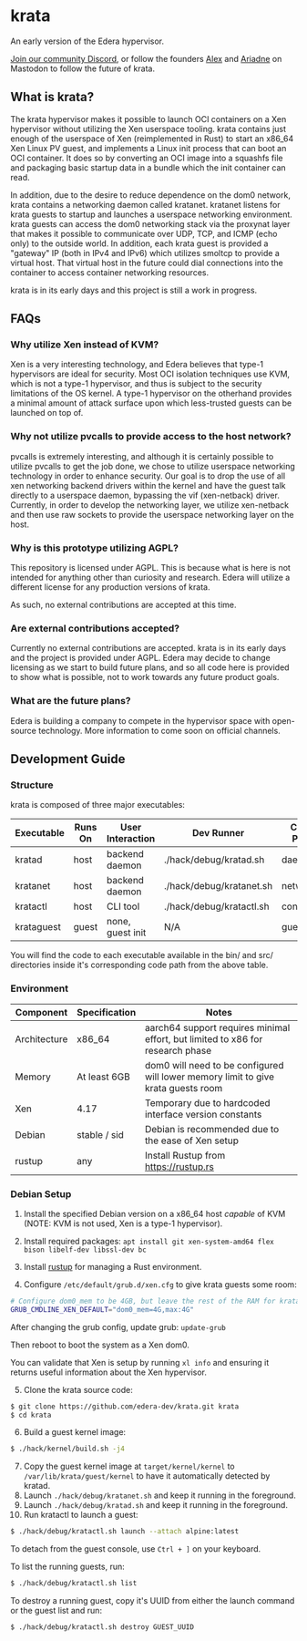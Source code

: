 # krata

An early version of the Edera hypervisor.

[Join our community Discord](https://discord.gg/Sy7KrSd2qf), or follow the founders [Alex](https://social.treehouse.systems/@alex) and [Ariadne](https://social.treehouse.systems/@ariadne) on Mastodon to follow the future of krata.

## What is krata?

The krata hypervisor makes it possible to launch OCI containers on a Xen hypervisor without utilizing the Xen userspace tooling. krata contains just enough of the userspace of Xen (reimplemented in Rust) to start an x86_64 Xen Linux PV guest, and implements a Linux init process that can boot an OCI container. It does so by converting an OCI image into a squashfs file and packaging basic startup data in a bundle which the init container can read.

In addition, due to the desire to reduce dependence on the dom0 network, krata contains a networking daemon called kratanet. kratanet listens for krata guests to startup and launches a userspace networking environment. krata guests can access the dom0 networking stack via the proxynat layer that makes it possible to communicate over UDP, TCP, and ICMP (echo only) to the outside world. In addition, each krata guest is provided a "gateway" IP (both in IPv4 and IPv6) which utilizes smoltcp to provide a virtual host. That virtual host in the future could dial connections into the container to access container networking resources.

krata is in its early days and this project is still a work in progress.

## FAQs

### Why utilize Xen instead of KVM?

Xen is a very interesting technology, and Edera believes that type-1 hypervisors are ideal for security. Most OCI isolation techniques use KVM, which is not a type-1 hypervisor, and thus is subject to the security limitations of the OS kernel. A type-1 hypervisor on the otherhand provides a minimal amount of attack surface upon which less-trusted guests can be launched on top of.

### Why not utilize pvcalls to provide access to the host network?

pvcalls is extremely interesting, and although it is certainly possible to utilize pvcalls to get the job done, we chose to utilize userspace networking technology in order to enhance security. Our goal is to drop the use of all xen networking backend drivers within the kernel and have the guest talk directly to a userspace daemon, bypassing the vif (xen-netback) driver. Currently, in order to develop the networking layer, we utilize xen-netback and then use raw sockets to provide the userspace networking layer on the host.

### Why is this prototype utilizing AGPL?

This repository is licensed under AGPL. This is because what is here is not intended for anything other than curiosity and research. Edera will utilize a different license for any production versions of krata.

As such, no external contributions are accepted at this time.

### Are external contributions accepted?

Currently no external contributions are accepted. krata is in its early days and the project is provided under AGPL. Edera may decide to change licensing as we start to build future plans, and so all code here is provided to show what is possible, not to work towards any future product goals.

### What are the future plans?

Edera is building a company to compete in the hypervisor space with open-source technology. More information to come soon on official channels.

## Development Guide

### Structure

krata is composed of three major executables:

| Executable | Runs On | User Interaction | Dev Runner               | Code Path   |
| ---------- | ------- | ---------------- | ------------------------ | ----------- |
| kratad     | host    | backend daemon   | ./hack/debug/kratad.sh   | daemon      |
| kratanet   | host    | backend daemon   | ./hack/debug/kratanet.sh | network     |
| kratactl   | host    | CLI tool         | ./hack/debug/kratactl.sh | controller  |
| krataguest | guest   | none, guest init | N/A                      | guest       |

You will find the code to each executable available in the bin/ and src/ directories inside
it's corresponding code path from the above table.

### Environment

| Component     | Specification | Notes                                                                             |
| ------------- | ------------- | --------------------------------------------------------------------------------- |
| Architecture  | x86_64        | aarch64 support requires minimal effort, but limited to x86 for research phase    |
| Memory        | At least 6GB  | dom0 will need to be configured will lower memory limit to give krata guests room | 
| Xen           | 4.17          | Temporary due to hardcoded interface version constants                            |
| Debian        | stable / sid  | Debian is recommended due to the ease of Xen setup                                |
| rustup        | any           | Install Rustup from https://rustup.rs                                             |

### Debian Setup

1. Install the specified Debian version on a x86_64 host _capable_ of KVM (NOTE: KVM is not used, Xen is a type-1 hypervisor).

2. Install required packages: `apt install git xen-system-amd64 flex bison libelf-dev libssl-dev bc`

3. Install [rustup](https://rustup.rs) for managing a Rust environment.

4. Configure `/etc/default/grub.d/xen.cfg` to give krata guests some room:

```sh
# Configure dom0_mem to be 4GB, but leave the rest of the RAM for krata guests.
GRUB_CMDLINE_XEN_DEFAULT="dom0_mem=4G,max:4G"
```

After changing the grub config, update grub: `update-grub`

Then reboot to boot the system as a Xen dom0.

You can validate that Xen is setup by running `xl info` and ensuring it returns useful information about the Xen hypervisor.

5. Clone the krata source code:
```sh
$ git clone https://github.com/edera-dev/krata.git krata
$ cd krata
```

6. Build a guest kernel image:

```sh
$ ./hack/kernel/build.sh -j4
```

7. Copy the guest kernel image at `target/kernel/kernel` to `/var/lib/krata/guest/kernel` to have it automatically detected by kratad.
8. Launch `./hack/debug/kratanet.sh` and keep it running in the foreground.
9. Launch `./hack/debug/kratad.sh` and keep it running in the foreground.
10. Run kratactl to launch a guest:

```sh
$ ./hack/debug/kratactl.sh launch --attach alpine:latest
```

To detach from the guest console, use `Ctrl + ]` on your keyboard.

To list the running guests, run:
```sh
$ ./hack/debug/kratactl.sh list
```

To destroy a running guest, copy it's UUID from either the launch command or the guest list and run:
```sh
$ ./hack/debug/kratactl.sh destroy GUEST_UUID
```
